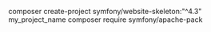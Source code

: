 composer create-project symfony/website-skeleton:"^4.3" my_project_name
composer require symfony/apache-pack
